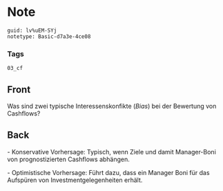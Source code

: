 # Note
```
guid: lv%uEM-SYj
notetype: Basic-d7a3e-4ce08
```

### Tags
```
03_cf
```

## Front
<p>Was sind zwei typische Interessenskonfikte (<i>Bias</i>) bei der
Bewertung von Cashflows?

## Back
<p>- Konservative Vorhersage: Typisch, wenn Ziele und damit
Manager-Boni von prognostizierten Cashflows abhängen.
<p>- Optimistische Vorhersage: Führt dazu, dass ein Manager Boni
für das Aufspüren von Investmentgelegenheiten erhält.
